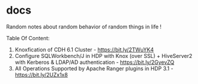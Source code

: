 # docs
Random notes about random behavior of random things in life !

Table Of Content:

1. Knoxfication of CDH 6.1 Cluster - <a href="https://bit.ly/2TWuYK4" target="_blank">https://bit.ly/2TWuYK4</a>
2. Configure SQLWorkbench/J in HDP with Knox (over SSL) + HiveServer2 with Kerberos & LDAP/AD authentication - <a href="https://bit.ly/2GyevZQ" target="_blank">https://bit.ly/2GyevZQ</a>
3. All Operations Supported by Apache Ranger plugins in HDP 3.1 - <a href="https://bit.ly/2UZx1x8" target="_blank">https://bit.ly/2UZx1x8</a>
